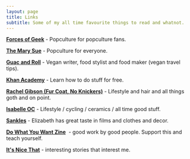 ```yaml
---
layout: page
title: Links
subtitle: Some of my all time favourite things to read and whatnot.
---
```


**<a href="https://www.forcesofgeek.com/" target="_blank">Forces of Geek</a>** - Popculture for popculture fans.

**<a href="https://www.themarysue.com" target="_blank">The Mary Sue</a>** - Popculture for everyone.

**<a href="http://shakeguacandroll.com" target="_blank">Guac and Roll</a>** - Vegan writer, food stylist and food maker (vegan travel tips).

**<a href="https://www.khanacademy.org" target="_blank">Khan Academy</a>** - Learn how to do stuff for free.

**<a href="https://rachaelgibson.co.uk" target="_blank">Rachel Gibson (Fur Coat, No Knickers)</a>** - Lifestyle and hair and all things goth and on point.

**<a href="http://www.isabelleoc.co.uk" target="_blank">Isabelle OC</a>** - Lifestyle / cycling / ceramics / all time good stuff.

**<a href="http://www.sankles.com" target="_blank">Sankles</a>** - Elizabeth has great taste in films and clothes and decor.

**<a href="http://dowhatyouwantzine.co.uk" target="_blank">Do What You Want Zine</a>**  - good work by good people. Support this and teach yourself.

**<a href="http://www.itsnicethat.com" target="_blank">It's Nice That</a>** - interesting stories that interest me.

 
